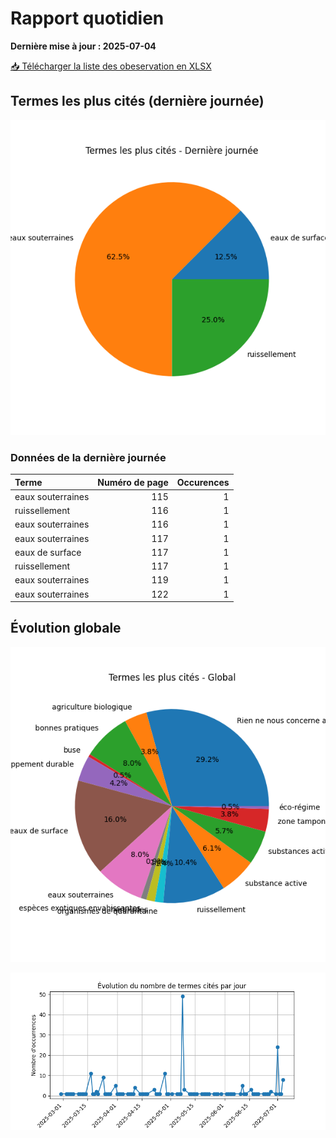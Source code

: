 # Rapport quotidien

**Dernière mise à jour : 2025-07-04**

[📥 Télécharger la liste des obeservation en XLSX](https://github.com/LlrdntCORDER/VeilleMoniteur/releases/latest/download/Data.xlsx)

## Termes les plus cités (dernière journée)

![Graphique](img/last_day_pie.png)

### Données de la dernière journée

| Terme             |   Numéro de page |   Occurences |
|:------------------|-----------------:|-------------:|
| eaux souterraines |              115 |            1 |
| ruissellement     |              116 |            1 |
| eaux souterraines |              116 |            1 |
| eaux souterraines |              117 |            1 |
| eaux de surface   |              117 |            1 |
| ruissellement     |              117 |            1 |
| eaux souterraines |              119 |            1 |
| eaux souterraines |              122 |            1 |

## Évolution globale

![Graphique](img/global_pie.png)

![Graphique](img/evolution_line.png)

